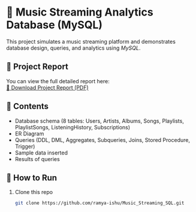 # 🎵 Music Streaming Analytics Database (MySQL)

This project simulates a music streaming platform and demonstrates database design, queries, and analytics using *MySQL*.

## 📖 Project Report
You can view the full detailed report here:  
[📄 Download Project Report (PDF)](./Music_Streaming_Analytics_Report1.pdf)

## 📂 Contents
- Database schema (8 tables: Users, Artists, Albums, Songs, Playlists, PlaylistSongs, ListeningHistory, Subscriptions)
- ER Diagram
- Queries (DDL, DML, Aggregates, Subqueries, Joins, Stored Procedure, Trigger)
- Sample data inserted
- Results of queries

## 🚀 How to Run
1. Clone this repo  
   ```bash
   git clone https://github.com/ramya-ishu/Music_Streaming_SQL.git

